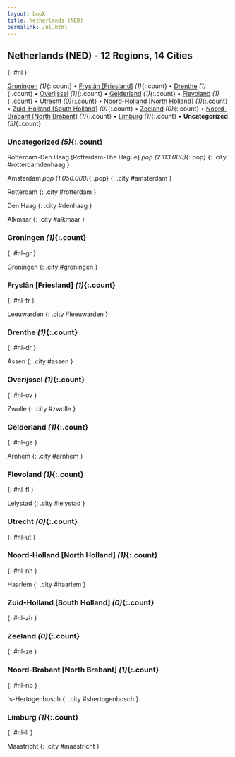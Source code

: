 ```yaml
---
layout: book
title: Netherlands (NED)
permalink: /nl.html
---
```


## Netherlands (NED) - 12 Regions, 14 Cities
{: #nl }


[Groningen](#nl-gr) _(1)_{:.count} • [Fryslân [Friesland]](#nl-fr) _(1)_{:.count} • [Drenthe](#nl-dr) _(1)_{:.count} • [Overijssel](#nl-ov) _(1)_{:.count} • [Gelderland](#nl-ge) _(1)_{:.count} • [Flevoland](#nl-fl) _(1)_{:.count} • [Utrecht](#nl-ut) _(0)_{:.count} • [Noord-Holland [North Holland]](#nl-nh) _(1)_{:.count} • [Zuid-Holland [South Holland]](#nl-zh) _(0)_{:.count} • [Zeeland](#nl-ze) _(0)_{:.count} • [Noord-Brabant [North Brabant]](#nl-nb) _(1)_{:.count} • [Limburg](#nl-li) _(1)_{:.count} • **Uncategorized** _(5)_{:.count}


### Uncategorized _(5)_{:.count}


Rotterdam-Den Haag [Rotterdam-The Hague]  _pop (2.113.000)_{:.pop} {: .city #rotterdamdenhaag } <br>

Amsterdam  _pop (1.050.000)_{:.pop} {: .city #amsterdam } <br>

Rotterdam  {: .city #rotterdam } <br>

Den Haag  {: .city #denhaag } <br>

Alkmaar  {: .city #alkmaar } <br>



### Groningen _(1)_{:.count}
{: #nl-gr }




<div class='columns2' markdown='1'>


Groningen  {: .city #groningen } <br>

</div>



### Fryslân [Friesland] _(1)_{:.count}
{: #nl-fr }




<div class='columns2' markdown='1'>


Leeuwarden  {: .city #leeuwarden } <br>

</div>



### Drenthe _(1)_{:.count}
{: #nl-dr }




<div class='columns2' markdown='1'>


Assen  {: .city #assen } <br>

</div>



### Overijssel _(1)_{:.count}
{: #nl-ov }




<div class='columns2' markdown='1'>


Zwolle  {: .city #zwolle } <br>

</div>



### Gelderland _(1)_{:.count}
{: #nl-ge }




<div class='columns2' markdown='1'>


Arnhem  {: .city #arnhem } <br>

</div>



### Flevoland _(1)_{:.count}
{: #nl-fl }




<div class='columns2' markdown='1'>


Lelystad  {: .city #lelystad } <br>

</div>



### Utrecht _(0)_{:.count}
{: #nl-ut }




<div class='columns2' markdown='1'>


</div>



### Noord-Holland [North Holland] _(1)_{:.count}
{: #nl-nh }




<div class='columns2' markdown='1'>


Haarlem  {: .city #haarlem } <br>

</div>



### Zuid-Holland [South Holland] _(0)_{:.count}
{: #nl-zh }




<div class='columns2' markdown='1'>


</div>



### Zeeland _(0)_{:.count}
{: #nl-ze }




<div class='columns2' markdown='1'>


</div>



### Noord-Brabant [North Brabant] _(1)_{:.count}
{: #nl-nb }




<div class='columns2' markdown='1'>


's-Hertogenbosch  {: .city #shertogenbosch } <br>

</div>



### Limburg _(1)_{:.count}
{: #nl-li }




<div class='columns2' markdown='1'>


Maastricht  {: .city #maastricht } <br>

</div>


 
